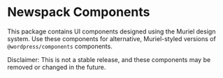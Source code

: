 # Newspack Components

This package contains UI components designed using the Muriel design system. Use these components for alternative, Muriel-styled versions of `@wordpress/components` components.

Disclaimer: This is not a stable release, and these components may be removed or changed in the future.
